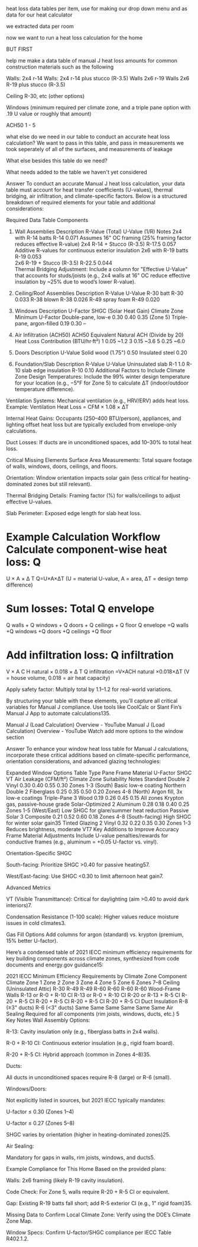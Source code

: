 heat loss data tables per item, use for making our drop down menu and as data for our heat calculator

we extracted data per room

now we want to run a heat loss calculation for the home

BUT FIRST

help me make a data table of manual J heat loss amounts for common construction materials such as the following

Walls: 2x4 r-14
Walls: 2x4 r-14 plus stucco (R-3.5)
Walls 2x6 r-19
Walls 2x6 R-19 plus stucco (R-3.5)

Ceiling
R-30, etc (other options)

Windows
(minimum required per climate zone, and a triple pane option with .19 U value or roughly that amount)

ACH50 1 - 5

what else do we need in our table to conduct an accurate heat loss calculation? We want to pass in this table, and pass in measurements we took seperately of all of the surfaces, and measurements of leakage

What else besides this table do we need?

What needs added to the table we haven't yet considered

Answer
To conduct an accurate Manual J heat loss calculation, your data table must account for heat transfer coefficients (U-values), thermal bridging, air infiltration, and climate-specific factors. Below is a structured breakdown of required elements for your table and additional considerations:

Required Data Table Components
1. Wall Assemblies
Description	R-Value (Total)	U-Value (1/R)	Notes
2x4 with R-14 batts	R-14	0.071	Assumes 16" OC framing (25% framing factor reduces effective R-value)
2x4 R-14 + Stucco (R-3.5)	R-17.5	0.057	Additive R-values for continuous exterior insulation
2x6 with R-19 batts	R-19	0.053	
2x6 R-19 + Stucco (R-3.5)	R-22.5	0.044	
Thermal Bridging Adjustment:
Include a column for "Effective U-Value" that accounts for studs/joists (e.g., 2x4 walls at 16" OC reduce effective insulation by ~25% due to wood’s lower R-value).

2. Ceiling/Roof Assemblies
Description	R-Value	U-Value
R-30 batt	R-30	0.033
R-38 blown	R-38	0.026
R-49 spray foam	R-49	0.020
3. Windows
Description	U-Factor	SHGC (Solar Heat Gain)	Climate Zone Minimum U-Factor
Double-pane, low-e	0.30	0.40	0.35 (Zone 5)
Triple-pane, argon-filled	0.19	0.30	–
4. Air Infiltration (ACH50)
ACH50	Equivalent Natural ACH (Divide by 20)	Heat Loss Contribution (BTU/hr·ft²)
1	0.05	~1.2
3	0.15	~3.6
5	0.25	~6.0
5. Doors
Description	U-Value
Solid wood (1.75")	0.50
Insulated steel	0.20
6. Foundation/Slab
Description	R-Value	U-Value
Uninsulated slab	R-1	1.0
R-10 slab edge insulation	R-10	0.10
Additional Factors to Include
Climate Zone Design Temperatures:
Include the 99% winter design temperature for your location (e.g., −5°F for Zone 5) to calculate ΔT (indoor/outdoor temperature difference).

Ventilation Systems:
Mechanical ventilation (e.g., HRV/ERV) adds heat loss. Example:
Ventilation Heat Loss = CFM × 1.08 × ΔT

Internal Heat Gains:
Occupants (250–400 BTU/person), appliances, and lighting offset heat loss but are typically excluded from envelope-only calculations.

Duct Losses:
If ducts are in unconditioned spaces, add 10–30% to total heat loss.

Critical Missing Elements
Surface Area Measurements:
Total square footage of walls, windows, doors, ceilings, and floors.

Orientation:
Window orientation impacts solar gain (less critical for heating-dominated zones but still relevant).

Thermal Bridging Details:
Framing factor (%) for walls/ceilings to adjust effective U-values.

Slab Perimeter:
Exposed edge length for slab heat loss.

Example Calculation Workflow
Calculate component-wise heat loss:
Q
=
U
×
A
×
Δ
T
Q=U×A×ΔT
(U = material U-value, A = area, ΔT = design temp difference)

Sum losses:
Total 
Q
envelope
=
Q
walls
+
Q
windows
+
Q
doors
+
Q
ceilings
+
Q
floor
Q 
envelope
 =Q 
walls
 +Q 
windows
 +Q 
doors
 +Q 
ceilings
 +Q 
floor
 

Add infiltration loss:
Q
infiltration
=
V
×
A
C
H
natural
×
0.018
×
Δ
T
Q 
infiltration
 =V×ACH 
natural
 ×0.018×ΔT
(V = house volume, 0.018 = air heat capacity)

Apply safety factor:
Multiply total by 1.1–1.2 for real-world variations.

By structuring your table with these elements, you’ll capture all critical variables for Manual J compliance. Use tools like CoolCalc or Slant Fin’s Manual J App to automate calculations135.


Manual J (Load Calculation) Overview - YouTube
Manual J (Load Calculation) Overview - YouTube
Watch
add more options to the window section

Answer
To enhance your window heat loss table for Manual J calculations, incorporate these critical additions based on climate-specific performance, orientation considerations, and advanced glazing technologies:

Expanded Window Options Table
Type	Pane	Frame Material	U-Factor	SHGC	VT	Air Leakage (CFM/ft²)	Climate Zone Suitability	Notes
Standard Double
2	Vinyl	0.30	0.40	0.55	0.30	Zones 1-3 (South)	Basic low-e coating
Northern Double
2	Fiberglass	0.25	0.35	0.50	0.20	Zones 4-8 (North)	Argon fill, 3x low-e coatings
Triple-Pane
3	Wood	0.19	0.26	0.45	0.15	All zones	Krypton gas, passive-house grade
Solar-Optimized
2	Aluminum	0.28	0.18	0.40	0.25	Zones 1-5 (West/East)	Low SHGC for glare/summer heat reduction
Passive Solar
3	Composite	0.21	0.52	0.60	0.18	Zones 4-8 (South-facing)	High SHGC for winter solar gain35
Tinted Glazing
2	Vinyl	0.32	0.22	0.35	0.30	Zones 1-3	Reduces brightness, moderate VT7
Key Additions to Improve Accuracy
Frame Material Adjustments
Include U-value penalties/rewards for conductive frames (e.g., aluminum = +0.05 U-factor vs. vinyl).

Orientation-Specific SHGC

South-facing: Prioritize SHGC >0.40 for passive heating57.

West/East-facing: Use SHGC <0.30 to limit afternoon heat gain7.

Advanced Metrics

VT (Visible Transmittance): Critical for daylighting (aim >0.40 to avoid dark interiors)7.

Condensation Resistance (1-100 scale): Higher values reduce moisture issues in cold climates3.

Gas Fill Options
Add columns for argon (standard) vs. krypton (premium, 15% better U-factor).



Here’s a condensed table of 2021 IECC minimum efficiency requirements for key building components across climate zones, synthesized from code documents and energy.gov guidance15:











2021 IECC Minimum Efficiency Requirements by Climate Zone
Component	Climate Zone 1	Zone 2	Zone 3	Zone 4	Zone 5	Zone 6	Zones 7–8
Ceiling (Uninsulated Attic)
R-30	R-49	R-49	R-60	R-60	R-60	R-60
Wood-Frame Walls
R-13 or R-0 + R-10 CI	R-13 or R-0 + R-10 CI	R-20 or R-13 + R-5 CI	R-20 + R-5 CI	R-20 + R-5 CI	R-20 + R-5 CI	R-20 + R-5 CI
Duct Insulation
R-8 (≥3" ducts)
R-6 (<3" ducts)	Same	Same	Same	Same	Same	Same
Air Sealing
Required for all components (rim joists, windows, ducts, etc.)	5					
Key Notes
Wall Assembly Options:

R-13: Cavity insulation only (e.g., fiberglass batts in 2x4 walls).

R-0 + R-10 CI: Continuous exterior insulation (e.g., rigid foam board).

R-20 + R-5 CI: Hybrid approach (common in Zones 4–8)35.

Ducts:

All ducts in unconditioned spaces require R-8 (large) or R-6 (small).

Windows/Doors:

Not explicitly listed in sources, but 2021 IECC typically mandates:

U-factor ≤ 0.30 (Zones 1–4)

U-factor ≤ 0.27 (Zones 5–8)

SHGC varies by orientation (higher in heating-dominated zones)25.

Air Sealing:

Mandatory for gaps in walls, rim joists, windows, and ducts5.

Example Compliance for This Home
Based on the provided plans:

Walls: 2x6 framing (likely R-19 cavity insulation).

Code Check: For Zone 5, walls require R-20 + R-5 CI or equivalent.

Gap: Existing R-19 batts fall short; add R-5 exterior CI (e.g., 1" rigid foam)35.

Missing Data to Confirm
Local Climate Zone: Verify using the DOE’s Climate Zone Map.

Window Specs: Confirm U-factor/SHGC compliance per IECC Table R402.1.2.
